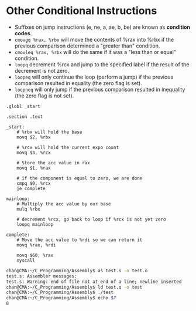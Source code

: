 # Other Conditional Instructions

- Suffixes on jump instructions (e, ne, a, ae, b, be) are known as **condition codes**.
- `cmovgq %rax, %rbx` will move the contents of %rax into %rbx if the previous comparison determined a "greater than" condition.
- `cmovleq %rax, %rbx` will do the same if it was a "less than or equal" condition.
- `loopq` decrement %rcx and jump to the specified label if the result of the decrement is not zero.
- `loopeq` will only continue the loop (perform a jump) if the previous comparison resulted in equality (the zero flag is set).
- `loopneq` will only jump if the previous comparison resulted in inequality (the zero flag is not set).

```assembly
.globl _start

.section .text

_start:
    # %rbx will hold the base
    movq $2, %rbx

    # %rcx will hold the current expo count
    movq $3, %rcx

    # Store the acc value in rax
    movq $1, %rax

    # if the component is equal to zero, we are done
    cmpq $0, %rcx 
    je complete

mainloop:
    # Multiply the acc value by our base
    mulq %rbx

    # decrement %rcx, go back to loop if %rcx is not yet zero
    loopq mainloop

complete:
    # Move the acc value to %rdi so we can return it
    movq %rax, %rdi

    movq $60, %rax
    syscall
```

```sh
chan@CMA:~/C_Programming/Assembly$ as test.s -o test.o
test.s: Assembler messages:
test.s: Warning: end of file not at end of a line; newline inserted
chan@CMA:~/C_Programming/Assembly$ ld test.o -o test
chan@CMA:~/C_Programming/Assembly$ ./test
chan@CMA:~/C_Programming/Assembly$ echo $?
8
```

